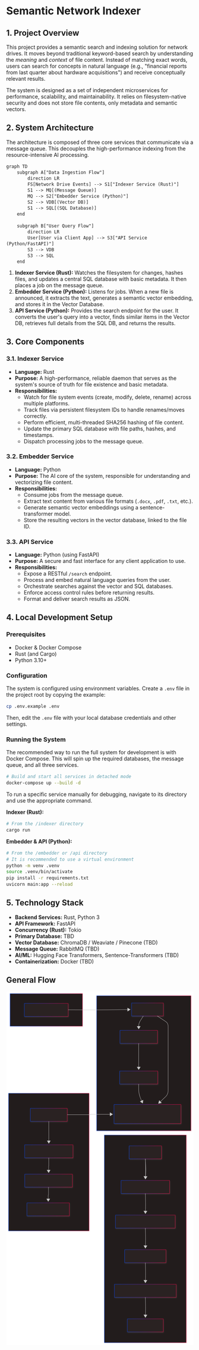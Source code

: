 # Semantic Network Indexer

## 1. Project Overview

This project provides a semantic search and indexing solution for network drives. It moves beyond traditional keyword-based search by understanding the *meaning* and *context* of file content. Instead of matching exact words, users can search for concepts in natural language (e.g., "financial reports from last quarter about hardware acquisitions") and receive conceptually relevant results.

The system is designed as a set of independent microservices for performance, scalability, and maintainability. It relies on filesystem-native security and does not store file contents, only metadata and semantic vectors.

## 2. System Architecture

The architecture is composed of three core services that communicate via a message queue. This decouples the high-performance indexing from the resource-intensive AI processing.

```mermaid
graph TD
    subgraph A["Data Ingestion Flow"]
        direction LR
        FS[Network Drive Events] --> S1["Indexer Service (Rust)"]
        S1 --> MQ[(Message Queue)]
        MQ --> S2["Embedder Service (Python)"]
        S2 --> VDB[(Vector DB)]
        S1 --> SQL[(SQL Database)]
    end

    subgraph B["User Query Flow"]
        direction LR
        User[User via Client App] --> S3["API Service (Python/FastAPI)"]
        S3 --> VDB
        S3 --> SQL
    end
```

1. **Indexer Service (Rust):** Watches the filesystem for changes, hashes files, and updates a central SQL database with basic metadata. It then places a job on the message queue.
2. **Embedder Service (Python):** Listens for jobs. When a new file is announced, it extracts the text, generates a semantic vector embedding, and stores it in the Vector Database.
3. **API Service (Python):** Provides the search endpoint for the user. It converts the user's query into a vector, finds similar items in the Vector DB, retrieves full details from the SQL DB, and returns the results.

## 3. Core Components

### 3.1. Indexer Service

* **Language:** Rust
* **Purpose:** A high-performance, reliable daemon that serves as the system's source of truth for file existence and basic metadata.
* **Responsibilities:**
  * Watch for file system events (create, modify, delete, rename) across multiple platforms.
  * Track files via persistent filesystem IDs to handle renames/moves correctly.
  * Perform efficient, multi-threaded SHA256 hashing of file content.
  * Update the primary SQL database with file paths, hashes, and timestamps.
  * Dispatch processing jobs to the message queue.

### 3.2. Embedder Service

* **Language:** Python
* **Purpose:** The AI core of the system, responsible for understanding and vectorizing file content.
* **Responsibilities:**
  * Consume jobs from the message queue.
  * Extract text content from various file formats (`.docx`, `.pdf`, `.txt`, etc.).
  * Generate semantic vector embeddings using a sentence-transformer model.
  * Store the resulting vectors in the vector database, linked to the file ID.

### 3.3. API Service

* **Language:** Python (using FastAPI)
* **Purpose:** A secure and fast interface for any client application to use.
* **Responsibilities:**
  * Expose a RESTful `/search` endpoint.
  * Process and embed natural language queries from the user.
  * Orchestrate searches against the vector and SQL databases.
  * Enforce access control rules before returning results.
  * Format and deliver search results as JSON.

## 4. Local Development Setup

### Prerequisites

* Docker & Docker Compose
* Rust (and Cargo)
* Python 3.10+

### Configuration

The system is configured using environment variables. Create a `.env` file in the project root by copying the example:

```bash
cp .env.example .env
```

Then, edit the `.env` file with your local database credentials and other settings.

### Running the System

The recommended way to run the full system for development is with Docker Compose. This will spin up the required databases, the message queue, and all three services.

```bash
# Build and start all services in detached mode
docker-compose up --build -d
```

To run a specific service manually for debugging, navigate to its directory and use the appropriate command.

**Indexer (Rust):**

```bash
# From the /indexer directory
cargo run
```

**Embedder & API (Python):**

```bash
# From the /embedder or /api directory
# It is recommended to use a virtual environment
python -m venv .venv
source .venv/bin/activate
pip install -r requirements.txt
uvicorn main:app --reload
```

## 5. Technology Stack

* **Backend Services:** Rust, Python 3
* **API Framework:** FastAPI
* **Concurrency (Rust):** Tokio
* **Primary Database:** TBD
* **Vector Database:** ChromaDB / Weaviate / Pinecone (TBD)
* **Message Queue:** RabbitMQ (TBD)
* **AI/ML:** Hugging Face Transformers, Sentence-Transformers (TBD)
* **Containerization:** Docker (TBD)

## General Flow

![thing](Flow.svg "Flow Chart")
